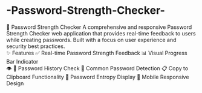 # -Password-Strength-Checker-
🔐 Password Strength Checker A comprehensive and responsive Password Strength Checker web application that provides real-time feedback to users while creating passwords. Built with a focus on user experience and security best practices.  
✨ Features 
✅ Real-time Password Strength Feedback 
📊 Visual Progress Bar Indicator  
👁 🧠 Password History Check
🚫 Common Password Detection
📋 Copy to Clipboard Functionality
🧮 Password Entropy Display
📱 Mobile Responsive Design
